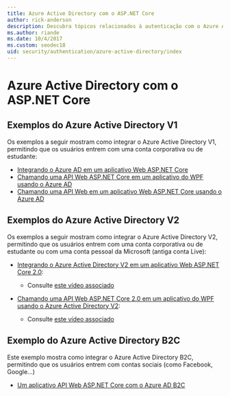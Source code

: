 ```yaml
---
title: Azure Active Directory com o ASP.NET Core
author: rick-anderson
description: Descubra tópicos relacionados à autenticação com o Azure Active Directory no ASP.NET Core.
ms.author: riande
ms.date: 10/4/2017
ms.custom: seodec18
uid: security/authentication/azure-active-directory/index
---
```

# <a name="azure-active-directory-with-aspnet-core"></a>Azure Active Directory com o ASP.NET Core

## <a name="azure-ad-v1-samples"></a>Exemplos do Azure Active Directory V1
Os exemplos a seguir mostram como integrar o Azure Active Directory V1, permitindo que os usuários entrem com uma conta corporativa ou de estudante:
* [Integrando o Azure AD em um aplicativo Web ASP.NET Core](https://azure.microsoft.com/documentation/samples/active-directory-dotnet-webapp-openidconnect-aspnetcore/)
* [Chamando uma API Web ASP.NET Core em um aplicativo do WPF usando o Azure AD](https://azure.microsoft.com/documentation/samples/active-directory-dotnet-native-aspnetcore/)
* [Chamando uma API Web em um aplicativo Web ASP.NET Core usando o Azure AD](https://azure.microsoft.com/documentation/samples/active-directory-dotnet-webapp-webapi-openidconnect-aspnetcore/)

## <a name="azure-ad-v2-samples"></a>Exemplos do Azure Active Directory V2
Os exemplos a seguir mostram como integrar o Azure Active Directory V2, permitindo que os usuários entrem com uma conta corporativa ou de estudante ou com uma conta pessoal da Microsoft (antiga conta Live):
* [Integrando o Azure Active Directory V2 em um aplicativo Web ASP.NET Core 2.0](https://github.com/Azure-Samples/active-directory-aspnetcore-webapp-openidconnect-v2): 
  * Consulte [este vídeo associado](https://channel9.msdn.com/Events/Build/2018/THR5001) 

* [Chamando uma API Web ASP.NET Core 2.0 em um aplicativo do WPF usando o Azure Active Directory V2](https://github.com/azure-samples/active-directory-dotnet-native-aspnetcore-v2): 
  * Consulte [este vídeo associado](https://channel9.msdn.com/Events/Build/2018/THR5000)

## <a name="azure-ad-b2c-sample"></a>Exemplo do Azure Active Directory B2C
Este exemplo mostra como integrar o Azure Active Directory B2C, permitindo que os usuários entrem com contas sociais (como Facebook, Google...)
* [Um aplicativo API Web ASP.NET Core com o Azure AD B2C](https://azure.microsoft.com/resources/samples/active-directory-b2c-dotnetcore-webapi/)

